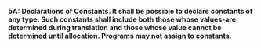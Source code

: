 **5A: Declarations of Constants.  It shall be possible to declare constants of any type. Such constants shall include both those whose values-are determined during translation and those whose value cannot be determined until allocation. Programs may not assign to constants.**

